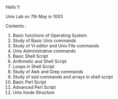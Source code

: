 Hello !!

Unix Lab on 7th May in 1003

Contents : 
1. Basic functions of Operating System
2. Study of Basic Unix commands
3. Study of Vi editor and Unix File commands
4. Unix Administrative commands
5. Basic Shell Script
6. Arithmetic and Shell Script
7. Loops in Shell Script
8. Study of Awk and Grep commands
9. Study of sed commands and arrays in shell script
10. Basic Perl Script
11. Advanced Perl Script 
12. Unix Inode Structure